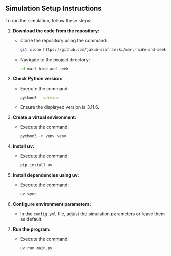 ## Simulation Setup Instructions

To run the simulation, follow these steps:

1.  **Download the code from the repository:**
    * Clone the repository using the command:
        ```bash
        git clone https://github.com/jakub-szafranski/marl-hide-and-seek
        ```
    * Navigate to the project directory:
        ```bash
        cd marl-hide-and-seek
        ```

2.  **Check Python version:**
    * Execute the command:
        ```bash
        python3 --version
        ```
    * Ensure the displayed version is 3.11.6.

3.  **Create a virtual environment:**
    * Execute the command:
        ```bash
        python3 -m venv venv
        ```

4.  **Install uv:**
    * Execute the command:
        ```bash
        pip install uv
        ```

5.  **Install dependencies using uv:**
    * Execute the command:
        ```bash
        uv sync
        ```

6.  **Configure environment parameters:**
    * In the `config.yml` file, adjust the simulation parameters or leave them as default.

7.  **Run the program:**
    * Execute the command:
        ```bash
        uv run main.py
        ```
